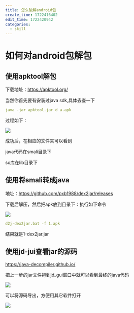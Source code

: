 ```yaml
---
title: 怎么破解android包
create_time: 1722416402
edit_time: 1722420942
categories:
  - skill
---
```



# 如何对android包解包

## 使用apktool解包

下载地址：https://apktool.org/

当然你首先要有安装过java sdk,具体去查一下

```yaml
java -jar apktool.jar d a.apk
```

过程如下：

<img src="/assets/GMKobhdTRoNkOZxLTj8ct2k3n8g.png" src-width="917" class="markdown-img m-auto" src-height="240" align="center"/>

成功后，在相应的文件夹可以看到

java代码在smali目录下

so库在lib目录下

## 使用将smali转成java

地址：https://github.com/pxb1988/dex2jar/releases

下载后解压，然后把apk放到目录下：执行如下命令

<img src="/assets/MGmCbd7GyoFVD6xhpU1cna6pneh.png" src-width="594" class="markdown-img m-auto" src-height="250" align="center"/>

```yaml
d2j-dex2jar.bat -f 1.apk
```

结果就是1-dex2jar.jar

## 使用jd-jui查看jar的源码

https://java-decompiler.github.io/

把上一步的jar文件拖到jd_gui窗口中就可以看到最终的java代码

<img src="/assets/RmMqbRksgozsyOxXBuYcqE9SnHb.png" src-width="705" class="markdown-img m-auto" src-height="401" align="center"/>

可以将源码导出，方便用其它软件打开

<img src="/assets/LU8zbrWoBo5a9ZxliOnc3wxJnjc.png" src-width="246" class="markdown-img m-auto" src-height="190" align="center"/>

